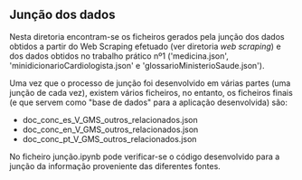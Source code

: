 ## Junção dos dados

Nesta diretoria encontram-se os ficheiros gerados pela junção dos dados obtidos a partir do Web Scraping efetuado (ver diretoria *web scraping*) e dos dados obtidos no trabalho prático nº1 ('medicina.json', 'minidicionarioCardiologista.json' e 'glossarioMinisterioSaude.json').


Uma vez que o processo de junção foi desenvolvido em várias partes (uma junção de cada vez), existem vários ficheiros, no entanto, os ficheiros finais (e que servem como "base de dados" para a aplicação desenvolvida) são:

<ul>
<li>doc_conc_es_V_GMS_outros_relacionados.json</li>
<li>doc_conc_en_V_GMS_outros_relacionados.json</li>
<li>doc_conc_pt_V_GMS_outros_relacionados.json</li>
</ul> 

No ficheiro junção.ipynb pode verificar-se o código desenvolvido para a junção da informação proveniente das diferentes fontes.